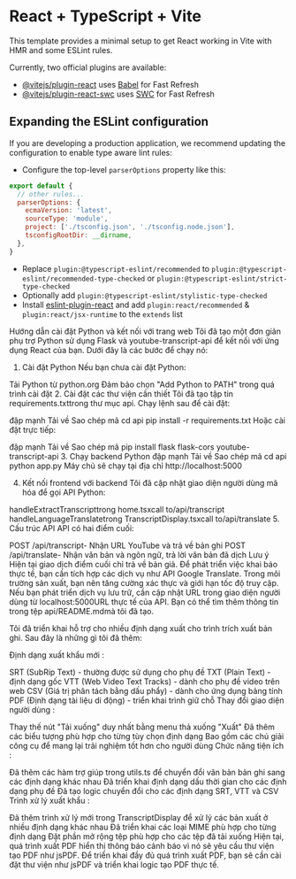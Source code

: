 # React + TypeScript + Vite

This template provides a minimal setup to get React working in Vite with HMR and some ESLint rules.

Currently, two official plugins are available:

- [@vitejs/plugin-react](https://github.com/vitejs/vite-plugin-react/blob/main/packages/plugin-react/README.md) uses [Babel](https://babeljs.io/) for Fast Refresh
- [@vitejs/plugin-react-swc](https://github.com/vitejs/vite-plugin-react-swc) uses [SWC](https://swc.rs/) for Fast Refresh

## Expanding the ESLint configuration

If you are developing a production application, we recommend updating the configuration to enable type aware lint rules:

- Configure the top-level `parserOptions` property like this:

```js
export default {
  // other rules...
  parserOptions: {
    ecmaVersion: 'latest',
    sourceType: 'module',
    project: ['./tsconfig.json', './tsconfig.node.json'],
    tsconfigRootDir: __dirname,
  },
}
```

- Replace `plugin:@typescript-eslint/recommended` to `plugin:@typescript-eslint/recommended-type-checked` or `plugin:@typescript-eslint/strict-type-checked`
- Optionally add `plugin:@typescript-eslint/stylistic-type-checked`
- Install [eslint-plugin-react](https://github.com/jsx-eslint/eslint-plugin-react) and add `plugin:react/recommended` & `plugin:react/jsx-runtime` to the `extends` list



Hướng dẫn cài đặt Python và kết nối với trang web
Tôi đã tạo một đơn giản phụ trợ Python sử dụng Flask và youtube-transcript-api để kết nối với ứng dụng React của bạn. Dưới đây là các bước để chạy nó:

1. Cài đặt Python
Nếu bạn chưa cài đặt Python:

Tải Python từ python.org
Đảm bảo chọn "Add Python to PATH" trong quá trình cài đặt
2. Cài đặt các thư viện cần thiết
Tôi đã tạo tập tin requirements.txttrong thư mục api. Chạy lệnh sau để cài đặt:

đập mạnh
Tải về
Sao chép mã
cd api
pip install -r requirements.txt
Hoặc cài đặt trực tiếp:

đập mạnh
Tải về
Sao chép mã
pip install flask flask-cors youtube-transcript-api
3. Chạy backend Python
đập mạnh
Tải về
Sao chép mã
cd api
python app.py
Máy chủ sẽ chạy tại địa chỉ http://localhost:5000

4. Kết nối frontend với backend
Tôi đã cập nhật giao diện người dùng mã hóa để gọi API Python:

handleExtractTranscripttrong home.tsxcall to/api/transcript
handleLanguageTranslatetrong TranscriptDisplay.tsxcall to/api/translate
5. Cấu trúc API
API có hai điểm cuối:

POST /api/transcript- Nhận URL YouTube và trả về bản ghi
POST /api/translate- Nhận văn bản và ngôn ngữ, trả lời văn bản đã dịch
Lưu ý
Hiện tại giao dịch điểm cuối chỉ trả về bản giả. Để phát triển việc khai báo thực tế, bạn cần tích hợp các dịch vụ như API Google Translate.
Trong môi trường sản xuất, bạn nên tăng cường xác thực và giới hạn tốc độ truy cập.
Nếu bạn phát triển dịch vụ lưu trữ, cần cập nhật URL trong giao diện người dùng từ localhost:5000URL thực tế của API.
Bạn có thể tìm thêm thông tin trong tệp api/README.mdmà tôi đã tạo.

Tôi đã triển khai hỗ trợ cho nhiều định dạng xuất cho trình trích xuất bản ghi. Sau đây là những gì tôi đã thêm:

Định dạng xuất khẩu mới :

SRT (SubRip Text) - thường được sử dụng cho phụ đề
TXT (Plain Text) - định dạng gốc
VTT (Web Video Text Tracks) - dành cho phụ đề video trên web
CSV (Giá trị phân tách bằng dấu phẩy) - dành cho ứng dụng bảng tính
PDF (Định dạng tài liệu di động) - triển khai trình giữ chỗ
Thay đổi giao diện người dùng :

Thay thế nút "Tải xuống" duy nhất bằng menu thả xuống "Xuất"
Đã thêm các biểu tượng phù hợp cho từng tùy chọn định dạng
Bao gồm các chú giải công cụ để mang lại trải nghiệm tốt hơn cho người dùng
Chức năng tiện ích :

Đã thêm các hàm trợ giúp trong utils.ts để chuyển đổi văn bản bản ghi sang các định dạng khác nhau
Đã triển khai định dạng dấu thời gian cho các định dạng phụ đề
Đã tạo logic chuyển đổi cho các định dạng SRT, VTT và CSV
Trình xử lý xuất khẩu :

Đã thêm trình xử lý mới trong TranscriptDisplay để xử lý các bản xuất ở nhiều định dạng khác nhau
Đã triển khai các loại MIME phù hợp cho từng định dạng
Đặt phần mở rộng tệp phù hợp cho các tệp đã tải xuống
Hiện tại, quá trình xuất PDF hiển thị thông báo cảnh báo vì nó sẽ yêu cầu thư viện tạo PDF như jsPDF. Để triển khai đầy đủ quá trình xuất PDF, bạn sẽ cần cài đặt thư viện như jsPDF và triển khai logic tạo PDF thực tế.
